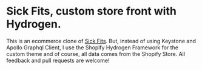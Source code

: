 # Sick Fits, custom store front with Hydrogen.

This is an ecommerce clone of [Sick Fits](https://sickfits.jandrade.co).
But, instead of using Keystone and Apollo Graphql Client, I use the Shopify Hydrogen Framework for the custom theme and of course, all data comes from the Shopify Store.
All feedback and pull requests are welcome!
